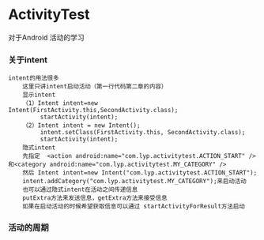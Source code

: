 ActivityTest
===================================
对于Android 活动的学习
### 关于intent
    intent的用法很多
		这里只讲intent启动活动（第一行代码第二章的内容）
		显示intent
		（1）Intent intent=new Intent(FirstActivity.this,SecondActivity.class);
		     startActivity(intent);
		（2）Intent intent = new Intent();
		     intent.setClass(FirstActivity.this, SecondActivity.class);
		     startActivity(intent);
		隐式intent
		先指定  <action android:name="com.lyp.activitytest.ACTION_START" />和<category android:name="com.lyp.activitytest.MY_CATEGORY" />
		然后 Intent intent=new Intent("com.lyp.activitytest.ACTION_START");
		intent.addCategory("com.lyp.activitytest.MY_CATEGORY");来启动活动
		也可以通过隐式intent在活动之间传递信息
		putExtra方法来发送信息，getExtra方法来接受信息 
		如果在启动活动的时候希望获取信息可以通过 startActivityForResult方法启动
### 活动的周期
